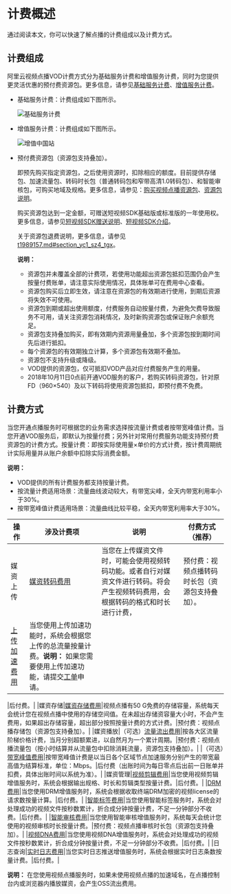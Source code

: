 # 计费概述

通过阅读本文，你可以快速了解点播的计费组成以及计费方式。

## 计费组成

阿里云视频点播VOD计费方式分为基础服务计费和增值服务计费，同时为您提供更灵活优惠的预付费资源包。更多信息，请参见[基础服务计费](/cn.zh-CN/产品计费/计费方式/基础服务计费.md)、[增值服务计费](/cn.zh-CN/产品计费/计费方式/增值服务计费.md)。

-   基础服务计费：计费组成如下图所示。

    ![基础服务计费](https://static-aliyun-doc.oss-accelerate.aliyuncs.com/assets/img/zh-CN/9955912261/p275461.png)

-   增值服务计费：计费组成如下图所示。

    ![增值中国站](https://static-aliyun-doc.oss-accelerate.aliyuncs.com/assets/img/zh-CN/9955912261/p278311.png)

-   预付费资源包（资源包支持叠加）。

    即预先购买指定资源包，之后使用资源时，扣除相应的额度。目前提供存储包、加速流量包、转码时长包（普通转码包和窄带高清1.0转码包）、和智能审核包，可购买地域及规格。更多信息，请参见：[购买视频点播资源包](https://common-buy.aliyun.com/?&&commodityCode=vodflowbag#/buy)、[资源包说明](/cn.zh-CN/产品计费/计费方式/资源包说明.md)。

    购买资源包达到一定金额，可赠送短视频SDK基础版或标准版的一年使用权。更多信息，请参见[短视频SDK赠送说明](/cn.zh-CN/短视频SDK/产品介绍.md)、[短视频SDK介绍](https://promotion.aliyun.com/ntms/act/shortvideo.html)。

    关于资源包退费说明，更多信息，请参见[t1989157.md\#section\_yc1\_sz4\_tgx](/cn.zh-CN/产品计费/退费说明.md)。

    **说明：**

    -   资源包并未覆盖全部的计费项，若使用功能超出资源包抵扣范围仍会产生按量付费账单，请注意实际使用情况，具体账单可在费用中心查看。
    -   资源包购买后立即生效，请注意在资源包的有效期进行使用，到期后资源将失效不可使用。
    -   资源包到期或超出使用额度，付费服务自动按量付费，为避免欠费导致服务不可用，请关注资源包消耗情况，及时新购资源包或保证账户余额充足。
    -   资源包支持叠加购买，即有效期内资源用量叠加，多个资源包按到期时间先后进行抵扣。
    -   每个资源包的有效期独立计算，多个资源包有效期不叠加。
    -   资源包不支持升级或降级。
    -   VOD提供的资源包，仅可抵扣VOD产品对应付费服务产生的用量。
    -   2018年10月11日0点前开通VOD服务的客户，若购买转码资源包，针对原FD（960×540）及以下转码将使用资源包抵扣，即预付费不免费。

## 计费方式

当您开通点播服务时可根据您的业务需求选择按流量计费或者按带宽峰值计费。当您开通VOD服务后，即默认为按量付费；另外针对常用付费服务功能支持预付费资源包的计费方式。按量计费：即按实际使用量×单价的方式计费，按计费周期统计实际用量并从账户余额中扣除实际消费金额。

**说明：**

-   VOD提供的所有计费服务都支持按量计费。
-   按流量计费适用场景：流量曲线波动较大，有带宽尖峰，全天内带宽利用率小于30%。
-   按带宽峰值计费适用场景：流量曲线比较平稳，全天内带宽利用率大于30%。

|操作|涉及计费项|说明|付费方式（推荐）|
|--|-----|--|--------|
|媒资上传|[媒资转码费用](/cn.zh-CN/产品计费/计费方式/基础服务计费.mdsection_xfl_cbe_pze)|当您在上传媒资文件时，可能会使用视频转码功能。或者自行对媒资文件进行转码。将会产生视频转码费用，会根据转码的格式和时长进行计费，|预付费：视频点播转码时长包（资源包支持叠加）。|
|[上传加速费用](/cn.zh-CN/产品计费/计费方式/增值服务计费.md)|当您使用上传加速功能时，系统会根据您上传的总流量按量计费。**说明：** 如果您需要使用上传加速功能，请提交[工单](https://selfservice.console.aliyun.com/ticket/createIndex)申请。

|后付费。|
|媒资存储|[媒资存储费用](/cn.zh-CN/产品计费/计费方式/基础服务计费.mdsection_n7g_rcw_3jm)|视频点播有50 G免费的存储容量，系统每天会统计您在视频点播中使用的存储空间值。在未超出存储资容量大小时，不会产生费用，如果超出存储容量，超出部分按照按量计费的方式计费。|预付费：视频点播存储包（资源包支持叠加）。|
|媒资播放|（可选）[流量流出费用](/cn.zh-CN/产品计费/计费方式/基础服务计费.mdsection_e72_lq8_rme)|按各大区流量阶梯价格计费，当月分别超额累进，以自然月为一个累计周期。|预付费：视频点播流量包（按小时结算并从流量包中扣除消耗流量，资源包支持叠加）。|
|（可选）[带宽峰值费用](/cn.zh-CN/产品计费/计费方式/基础服务计费.mdsection_pgz_mab_t9o)|按带宽峰值计费是以当日各个区域节点加速服务分别产生的带宽最高值为结算标准，单位：Mbps。|后付费（出账时间为每日零点后出前一日账单并扣费，具体出账时间以系统为准）。|
|媒资管理|[视频剪辑费用](/cn.zh-CN/产品计费/计费方式/增值服务计费.md)|当您使用视频剪辑增值服务时，系统会根据输出规格、时长和剪辑类型按量计费。|后付费。|
|[DRM费用](/cn.zh-CN/产品计费/计费方式/增值服务计费.mdsection_2w1_qnh_6ny)|当您使用DRM增值服务时，系统会根据收取终端DRM加密的视频license的请求数按量计算。|后付费。|
|[智能标签费用](/cn.zh-CN/产品计费/计费方式/增值服务计费.md)|当您使用智能标签服务时，系统会对处理成功的视频文件按秒数累计，折合成分钟按量计费，不足一分钟部分不收费。|后付费。|
|[智能审核费用](/cn.zh-CN/产品计费/计费方式/增值服务计费.mdsection_oq8_upu_3jw)|当您使用智能审核增值服务时，系统每天会统计您使用的视频审核时长按量计费。|预付费：视频点播审核时长包（资源包支持叠加）。|
|[视频DNA费用](/cn.zh-CN/产品计费/计费方式/增值服务计费.md)|当您使用视频DNA增值服务时，系统会对处理成功的视频文件按秒数累计，折合成分钟按量计费，不足一分钟部分不收费。|后付费。|
|日志查询|[实时日志费用](/cn.zh-CN/产品计费/计费方式/增值服务计费.mdsection_9i7_tly_v7w)|当您实时日志推送增值服务时，系统会根据实时日志条数按量计费。|后付费。|

**说明：** 在您使用视频点播服务时，如果未使用视频点播的加速域名，在点播控制台内或浏览器内播放媒资，会产生OSS流出费用。

